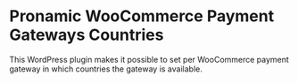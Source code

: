 # Pronamic WooCommerce Payment Gateways Countries

This WordPress plugin makes it possible to set per WooCommerce payment gateway in which countries the gateway is available.
